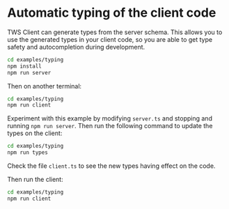 # Automatic typing of the client code

TWS Client can generate types from the server schema. This allows you to use the generated types in your client code, so you are able to get type safety and autocompletion during development.

```sh
cd examples/typing
npm install
npm run server
```

Then on another terminal:

```sh
cd examples/typing
npm run client
```

Experiment with this example by modifying `server.ts` and stopping and running `npm run server`.
Then run the following command to update the types on the client:

```sh
cd examples/typing
npm run types
```

Check the file `client.ts` to see the new types having effect on the code.

Then run the client:

```sh
cd examples/typing
npm run client
```
